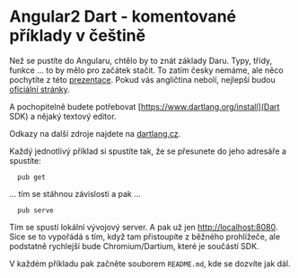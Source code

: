 # Angular2 Dart - komentované příklady v češtině 

Než se pustíte do Angularu, chtělo by to znát základy Daru. Typy, třídy, funkce ...
to by mělo pro začátek stačit. To zatím česky nemáme, ale něco pochytíte z této
[prezentace](https://docs.google.com/presentation/d/1-_bajS9pD4-TG76wE5PYQrtDEKvOE9fuZxxxhRABy1o/edit#slide=id.g35f391192_029).
Pokud vás angličtina nebolí, nejlepší budou
[oficiální stránky](https://www.dartlang.org/guides/language/language-tour). 

A pochopitelně budete potřebovat [https://www.dartlang.org/install](Dart SDK) a nějaký textový editor.

Odkazy na další zdroje najdete na [dartlang.cz](http://dartlang.cz).

Každý jednotlivý příklad si spustíte tak, že se přesunete do jeho adresáře a spustíte:

      pub get
      
... tím se stáhnou závislosti a pak ...
      
      pub serve
      
Tím se spustí lokální vývojový server. A pak už jen [http://localhost:8080](http://localhost:8080).
Sice se to vypořádá s tím, když tam přistoupíte z běžného prohlížeče,
ale podstatně rychlejší bude Chromium/Dartium, které je součástí SDK.

V každém příkladu pak začněte souborem `README.md`, kde se dozvíte jak dál.